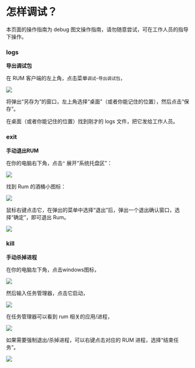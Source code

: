 # 怎样调试？

本页面的操作指南为 debug 图文操作指南，请勿随意尝试，可在工作人员的指导下操作。

### logs

**导出调试包**

在 RUM 客户端的左上角，点击菜单`调试`-`导出调试包`，

[![](https://github.com/rumsystem/rum-docs/raw/main/docs/rum-app/images/debug1.png)](https://github.com/rumsystem/rum-docs/blob/main/docs/rum-app/images/debug1.png)

将弹出“另存为”的窗口，左上角选择“桌面”（或者你能记住的位置），然后点击“保存”。

在桌面（或者你能记住的位置）找到刚才的 logs 文件，把它发给工作人员。

### exit

**手动退出RUM**

在你的电脑右下角，点击`^` 展开“系统托盘区”：

[![](https://github.com/rumsystem/rum-docs/raw/main/docs/rum-app/images/debug2-0.png)](https://github.com/rumsystem/rum-docs/blob/main/docs/rum-app/images/debug2-0.png)

找到 Rum 的酒桶小图标：

[![](https://github.com/rumsystem/rum-docs/raw/main/docs/rum-app/images/debug2.png)](https://github.com/rumsystem/rum-docs/blob/main/docs/rum-app/images/debug2.png)

鼠标右键点击它，在弹出的菜单中选择“退出”后，弹出一个退出确认窗口，选择“确定”，即可退出 Rum。

[![](https://github.com/rumsystem/rum-docs/raw/main/docs/rum-app/images/debug3.png)](https://github.com/rumsystem/rum-docs/blob/main/docs/rum-app/images/debug3.png)

### kill

**手动杀掉进程**

在你的电脑左下角，点击windows图标，

[![](https://github.com/rumsystem/rum-docs/raw/main/docs/rum-app/images/debug4.png)](https://github.com/rumsystem/rum-docs/blob/main/docs/rum-app/images/debug4.png)

然后输入任务管理器，点击它启动，

[![](https://github.com/rumsystem/rum-docs/raw/main/docs/rum-app/images/debug5.png)](https://github.com/rumsystem/rum-docs/blob/main/docs/rum-app/images/debug5.png)

在任务管理器可以看到 rum 相关的应用/进程，

[![](https://github.com/rumsystem/rum-docs/raw/main/docs/rum-app/images/debug6.png)](https://github.com/rumsystem/rum-docs/blob/main/docs/rum-app/images/debug6.png)

如果需要强制退出/杀掉进程，可以右键点击对应的 RUM 进程，选择“结束任务”。

[![](https://github.com/rumsystem/rum-docs/raw/main/docs/rum-app/images/debug7.png)](https://github.com/rumsystem/rum-docs/blob/main/docs/rum-app/images/debug7.png)
